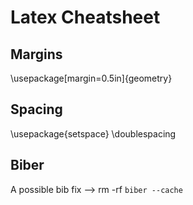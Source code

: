 Latex Cheatsheet
================

Margins
-------
\usepackage[margin=0.5in]{geometry}

Spacing
-------
\usepackage{setspace}
\doublespacing

Biber
-----

A possible bib fix --> rm -rf `biber --cache`
